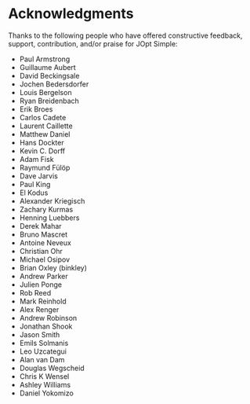 # Acknowledgments

Thanks to the following people who have offered constructive feedback, support, contribution, and/or praise for JOpt Simple:

* Paul Armstrong
* Guillaume Aubert
* David Beckingsale
* Jochen Bedersdorfer
* Louis Bergelson
* Ryan Breidenbach
* Erik Broes
* Carlos Cadete
* Laurent Caillette
* Matthew Daniel
* Hans Dockter
* Kevin C. Dorff
* Adam Fisk
* Raymund Fülöp
* Dave Jarvis
* Paul King
* El Kodus
* Alexander Kriegisch
* Zachary Kurmas
* Henning Luebbers
* Derek Mahar
* Bruno Mascret
* Antoine Neveux
* Christian Ohr
* Michael Osipov
* Brian Oxley (binkley)
* Andrew Parker
* Julien Ponge
* Rob Reed
* Mark Reinhold
* Alex Renger
* Andrew Robinson
* Jonathan Shook
* Jason Smith
* Emils Solmanis
* Leo Uzcategui
* Alan van Dam
* Douglas Wegscheid
* Chris K Wensel
* Ashley Williams
* Daniel Yokomizo
